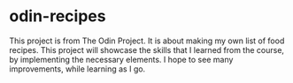 # odin-recipes

This project is from The Odin Project. It is about making my own list of food recipes. This project will showcase the skills that I learned from the course, by implementing the necessary elements. I hope to see many improvements, while learning as I go.